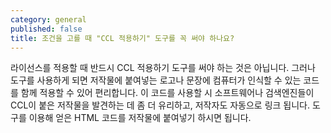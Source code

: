 ```yaml
---
category: general
published: false
title: 조건을 고를 때 "CCL 적용하기" 도구를 꼭 써야 하나요?
---
```


라이선스를 적용할 때 반드시 CCL 적용하기 도구를 써야 하는 것은 아닙니다. 그러나 도구를 사용하게 되면 저작물에 붙여넣는 로고나 문장에 컴퓨터가 인식할 수 있는 코드를 함께 적용할 수 있어 편리합니다. 이 코드를 사용할 시 소프트웨어나 검색엔진들이 CCL이 붙은 저작물을 발견하는 데 좀 더 유리하고, 저작자도 자동으로 링크 됩니다. 도구를 이용해 얻은 HTML 코드를 저작물에 붙여넣기 하시면 됩니다.
